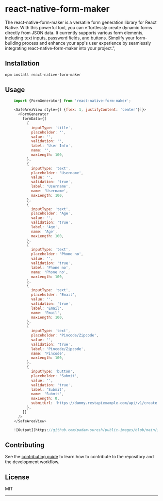# react-native-form-maker

The react-native-form-maker is a versatile form generation library for React Native. With this powerful tool, you can effortlessly create dynamic forms directly from JSON data. It currently supports various form elements, including text inputs, password fields, and buttons. Simplify your form-building process and enhance your app's user experience by seamlessly integrating react-native-form-maker into your project.",

## Installation

```sh
npm install react-native-form-maker
```

## Usage

```js
    import {FormGenerator} from 'react-native-form-maker';

    <SafeAreaView style={[ {flex: 1, justifyContent: 'center'}]}>
      <FormGenerator
        formData={[
          {
            inputType: 'title',
            placeholder: '',
            value: '',
            validation: '',
            label: 'User Info',
            name: '',
            maxLength: 100,
          },
          {
            inputType: 'text',
            placeholder: 'Username',
            value: '',
            validation: 'true',
            label: 'Username',
            name: 'Username',
            maxLength: 100,
          },
          {
            inputType: 'text',
            placeholder: 'Age',
            value: '',
            validation: 'true',
            label: 'Age',
            name: 'Age',
            maxLength: 100,
          },
          {
            inputType: 'text',
            placeholder: 'Phone no',
            value: '',
            validation: 'true',
            label: 'Phone no',
            name: 'Phone no',
            maxLength: 100,
          },
          {
            inputType: 'text',
            placeholder: 'Email',
            value: '',
            validation: 'true',
            label: 'Email',
            name: 'Email',
            maxLength: 100,
          },
          {
            inputType: 'text',
            placeholder: 'Pincode/Zipcode',
            value: '',
            validation: 'true',
            label: 'Pincode/Zipcode',
            name: 'Pincode',
            maxLength: 100,
          },
          {
            inputType: 'button',
            placeholder: 'Submit',
            value: '',
            validation: 'true',
            label: 'Submit',
            name: 'Submit',
            maxLength: 0,
            submitUrl: 'https://dummy.restapiexample.com/api/v1/create',
          },
        ]}
      />
    </SafeAreaView>

    ![Output](https://github.com/padam-suresh/public-images/blob/main/img.png)

```

## Contributing

See the [contributing guide](CONTRIBUTING.md) to learn how to contribute to the repository and the development workflow.

## License

MIT

---